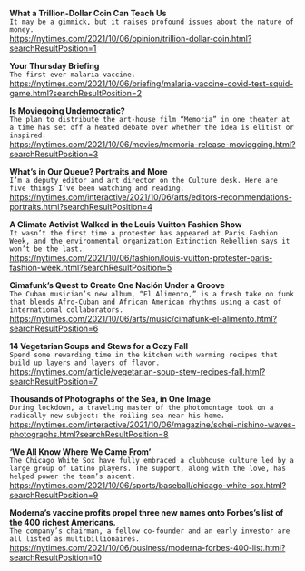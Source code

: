 **What a Trillion-Dollar Coin Can Teach Us**\
`It may be a gimmick, but it raises profound issues about the nature of money.`\
https://nytimes.com/2021/10/06/opinion/trillion-dollar-coin.html?searchResultPosition=1

**Your Thursday Briefing**\
`The first ever malaria vaccine.`\
https://nytimes.com/2021/10/06/briefing/malaria-vaccine-covid-test-squid-game.html?searchResultPosition=2

**Is Moviegoing Undemocratic?**\
`The plan to distribute the art-house film “Memoria” in one theater at a time has set off a heated debate over whether the idea is elitist or inspired.`\
https://nytimes.com/2021/10/06/movies/memoria-release-moviegoing.html?searchResultPosition=3

**What’s in Our Queue? Portraits and More**\
`I’m a deputy editor and art director on the Culture desk. Here are five things I've been watching and reading.`\
https://nytimes.com/interactive/2021/10/06/arts/editors-recommendations-portraits.html?searchResultPosition=4

**A Climate Activist Walked in the Louis Vuitton Fashion Show**\
`It wasn’t the first time a protester has appeared at Paris Fashion Week, and the environmental organization Extinction Rebellion says it won’t be the last.`\
https://nytimes.com/2021/10/06/fashion/louis-vuitton-protester-paris-fashion-week.html?searchResultPosition=5

**Cimafunk’s Quest to Create One Nación Under a Groove**\
`The Cuban musician’s new album, “El Alimento,” is a fresh take on funk that blends Afro-Cuban and African American rhythms using a cast of international collaborators.`\
https://nytimes.com/2021/10/06/arts/music/cimafunk-el-alimento.html?searchResultPosition=6

**14 Vegetarian Soups and Stews for a Cozy Fall**\
`Spend some rewarding time in the kitchen with warming recipes that build up layers and layers of flavor.`\
https://nytimes.com/article/vegetarian-soup-stew-recipes-fall.html?searchResultPosition=7

**Thousands of Photographs of the Sea, in One Image**\
`During lockdown, a traveling master of the photomontage took on a radically new subject: the roiling sea near his home.`\
https://nytimes.com/interactive/2021/10/06/magazine/sohei-nishino-waves-photographs.html?searchResultPosition=8

**‘We All Know Where We Came From’**\
`The Chicago White Sox have fully embraced a clubhouse culture led by a large group of Latino players. The support, along with the love, has helped power the team’s ascent.`\
https://nytimes.com/2021/10/06/sports/baseball/chicago-white-sox.html?searchResultPosition=9

**Moderna’s vaccine profits propel three new names onto Forbes’s list of the 400 richest Americans.**\
`The company’s chairman, a fellow co-founder and an early investor are all listed as multibillionaires.`\
https://nytimes.com/2021/10/06/business/moderna-forbes-400-list.html?searchResultPosition=10

